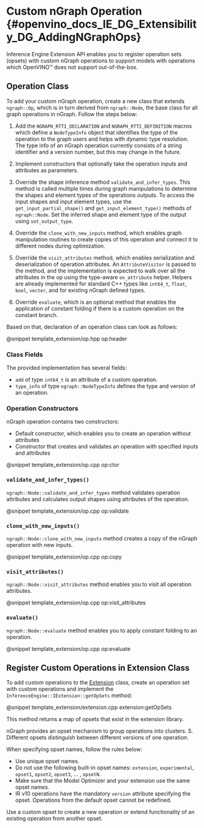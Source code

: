 # Custom nGraph Operation {#openvino_docs_IE_DG_Extensibility_DG_AddingNGraphOps}

Inference Engine Extension API enables you to register operation sets (opsets) with custom nGraph operations to support models with operations which OpenVINO™ does not support out-of-the-box.

## Operation Class

To add your custom nGraph operation, create a new class that extends `ngraph::Op`, which is in turn derived from `ngraph::Node`, the base class for all graph operations in nGraph. Follow the steps below:

1. Add the `NGRAPH_RTTI_DECLARATION` and `NGRAPH_RTTI_DEFINITION` macros which define a `NodeTypeInfo` object that identifies the type of the operation to the graph users and helps with dynamic type resolution. The type info of an nGraph operation currently consists of a string identifier and a version number, but this may change in the future.

2. Implement constructors that optionally take the operation inputs and attributes as parameters. 

3. Override the shape inference method `validate_and_infer_types`. This method is called multiple times during graph manipulations to determine the shapes and element types of the operations outputs. To access the input shapes and input element types, use the `get_input_partial_shape()` and `get_input_element_type()` methods of `ngraph::Node`. Set the inferred shape and element type of the output using `set_output_type`.

4. Override the `clone_with_new_inputs` method, which enables graph manipulation routines to create copies of this operation and connect it to different nodes during optimization.

5. Override the `visit_attributes` method, which enables serialization and deserialization of operation attributes. An `AttributeVisitor` is passed to the method, and the implementation is expected to walk over all the attributes in the op using the type-aware `on_attribute` helper. Helpers are already implemented for standard C++ types like `int64_t`, `float`, `bool`, `vector`, and for existing nGraph defined types.

6. Override `evaluate`, which is an optional method that enables the application of constant folding if there is a custom operation on the constant branch.

Based on that, declaration of an operation class can look as follows:

@snippet template_extension/op.hpp op:header

### Class Fields

The provided implementation has several fields:

 * `add` of type `int64_t` is an attribute of a custom operation.
 * `type_info` of type `ngraph::NodeTypeInfo` defines the type and version of an operation.

### Operation Constructors

nGraph operation contains two constructors: 
* Default constructor, which enables you to create an operation without attributes 
* Constructor that creates and validates an operation with specified inputs and attributes

@snippet template_extension/op.cpp op:ctor

### `validate_and_infer_types()`

`ngraph::Node::validate_and_infer_types` method validates operation attributes and calculates output shapes using attributes of the operation.

@snippet template_extension/op.cpp op:validate

### `clone_with_new_inputs()`

`ngraph::Node::clone_with_new_inputs` method creates a copy of the nGraph operation with new inputs.

@snippet template_extension/op.cpp op:copy

### `visit_attributes()`

`ngraph::Node::visit_attributes` method enables you to visit all operation attributes.

@snippet template_extension/op.cpp op:visit_attributes

### `evaluate()`

`ngraph::Node::evaluate` method enables you to apply constant folding to an operation.

@snippet template_extension/op.cpp op:evaluate

## Register Custom Operations in Extension Class

To add custom operations to the [Extension](Extension.md) class, create an operation set with custom operations and implement the `InferenceEngine::IExtension::getOpSets` method:

@snippet template_extension/extension.cpp extension:getOpSets

This method returns a map of opsets that exist in the extension library.

nGraph provides an opset mechanism to group operations into clusters. S. Different opsets distinguish between different versions of one operation.

When specifying opset names, follow the rules below:
* Use unique opset names.
* Do not use the following built-in opset names: `extension`, `experimental`, `opset1`, `opset2`, `opset3`, ... , `opsetN`.
* Make sure that the Model Optimizer and your extension use the same opset names.
* IR v10 operations have the mandatory `version` attribute specifying the opset.
Operations from the default opset cannot be redefined.

Use a custom opset to create a new operation or extend functionality of an existing operation from another opset.
